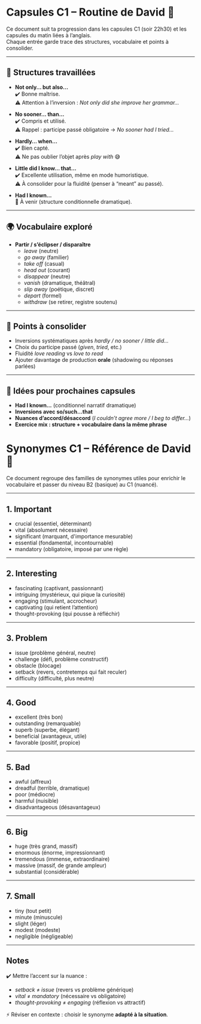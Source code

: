 # Capsules C1 – Routine de David 💜

Ce document suit ta progression dans les capsules C1 (soir 22h30) et les capsules du matin liées à l’anglais.  
Chaque entrée garde trace des structures, vocabulaire et points à consolider.  

---

## 🌙 Structures travaillées

- **Not only… but also…**  
  ✔️ Bonne maîtrise.  
  ⚠️ Attention à l’inversion : *Not only did she improve her grammar…*  

- **No sooner… than…**  
  ✔️ Compris et utilisé.  
  ⚠️ Rappel : participe passé obligatoire → *No sooner had I tried…*  

- **Hardly… when…**  
  ✔️ Bien capté.  
  ⚠️ Ne pas oublier l’objet après *play with* 😅  

- **Little did I know… that…**  
  ✔️ Excellente utilisation, même en mode humoristique.  
  ⚠️ À consolider pour la fluidité (penser à “meant” au passé).  

- **Had I known…**  
  🚀 À venir (structure conditionnelle dramatique).  

---



## 🌍 Vocabulaire exploré

- **Partir / s’éclipser / disparaître**  
  - *leave* (neutre)  
  - *go away* (familier)  
  - *take off* (casual)  
  - *head out* (courant)  
  - *disappear* (neutre)  
  - *vanish* (dramatique, théâtral)  
  - *slip away* (poétique, discret)  
  - *depart* (formel)  
  - *withdraw* (se retirer, registre soutenu)  

---

## 🔁 Points à consolider

- Inversions systématiques après *hardly / no sooner / little did…*  
- Choix du participe passé (*given*, *tried*, etc.)  
- Fluidité *love reading* vs *love to read*  
- Ajouter davantage de production **orale** (shadowing ou réponses parlées)  

---

## 🚀 Idées pour prochaines capsules

- **Had I known…** (conditionnel narratif dramatique)  
- **Inversions avec so/such…that**  
- **Nuances d’accord/désaccord** (*I couldn’t agree more / I beg to differ…*)  
- **Exercice mix : structure + vocabulaire dans la même phrase**  


# Synonymes C1 – Référence de David 💜

Ce document regroupe des familles de synonymes utiles pour enrichir le vocabulaire 
et passer du niveau B2 (basique) au C1 (nuancé).

---

## 1. Important
- crucial (essentiel, déterminant)
- vital (absolument nécessaire)
- significant (marquant, d'importance mesurable)
- essential (fondamental, incontournable)
- mandatory (obligatoire, imposé par une règle)

---

## 2. Interesting
- fascinating (captivant, passionnant)
- intriguing (mystérieux, qui pique la curiosité)
- engaging (stimulant, accrocheur)
- captivating (qui retient l’attention)
- thought-provoking (qui pousse à réfléchir)

---

## 3. Problem
- issue (problème général, neutre)
- challenge (défi, problème constructif)
- obstacle (blocage)
- setback (revers, contretemps qui fait reculer)
- difficulty (difficulté, plus neutre)

---

## 4. Good
- excellent (très bon)
- outstanding (remarquable)
- superb (superbe, élégant)
- beneficial (avantageux, utile)
- favorable (positif, propice)

---

## 5. Bad
- awful (affreux)
- dreadful (terrible, dramatique)
- poor (médiocre)
- harmful (nuisible)
- disadvantageous (désavantageux)

---

## 6. Big
- huge (très grand, massif)
- enormous (énorme, impressionnant)
- tremendous (immense, extraordinaire)
- massive (massif, de grande ampleur)
- substantial (considérable)

---

## 7. Small
- tiny (tout petit)
- minute (minuscule)
- slight (léger)
- modest (modeste)
- negligible (négligeable)

---

## Notes
✔️ Mettre l’accent sur la nuance :  
- *setback* ≠ *issue* (revers vs problème générique)  
- *vital* ≠ *mandatory* (nécessaire vs obligatoire)  
- *thought-provoking* ≠ *engaging* (réflexion vs attractif)  

⚡ Réviser en contexte : choisir le synonyme **adapté à la situation**.
